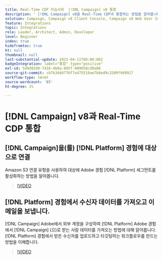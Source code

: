 ```yaml
---
title: Real-Time CDP 자습서와  [!DNL Campaign] v8 통합
description: ' [!DNL Campaign] v8을 Real-Time CDP과 통합하는 방법을 알아봅니다.'
solution: Campaign, Campaign v8 Client Console, Campaign v8 Web User Interface, Real-Time Customer Data Platform
feature: Integrations
topic: Integrations
role: Leader, Architect, Admin, Developer
level: Beginner
index: true
hidefromtoc: true
kt: null
thumbnail: null
last-substantial-update: 2023-04-11T00:00:00Z
badgeIntegration: label="통합" type="positive"
exl-id: 5d9d82d0-7416-4b0a-895f-909058cd9a80
source-git-commit: cb7b3dd4776f7a475519ae7b8ed9c3209f9d9917
workflow-type: tm+mt
source-wordcount: '85'
ht-degree: 1%

---
```


# [!DNL Campaign] v8과 Real-Time CDP 통합

## [!DNL Campaign]을(를) [!DNL Platform] 경험에 대상으로 연결

Amazon S3 연결 유형을 사용하여 대상에 Adobe 경험 [!DNL Platform] 세그먼트를 활성화하는 방법을 알아봅니다.

>[!VIDEO](https://video.tv.adobe.com/v/336902?quality=12&learn=on)

## [!DNL Platform] 경험에서 수신자 데이터를 가져오고 이메일을 보냅니다.

[!DNL Campaign] Adobe에서 외부 계정을 구성하여 [!DNL Platform] Adobe 경험에서 [!DNL Campaign] (으)로 받는 사람 데이터를 가져오는 방법에 대해 알아봅니다. [!DNL Platform] 경험에서 받은 수신자를 업로드하고 타깃팅하는 워크플로우를 만드는 방법을 이해합니다.

>[!VIDEO](https://video.tv.adobe.com/v/336641?quality=12&learn=on)
